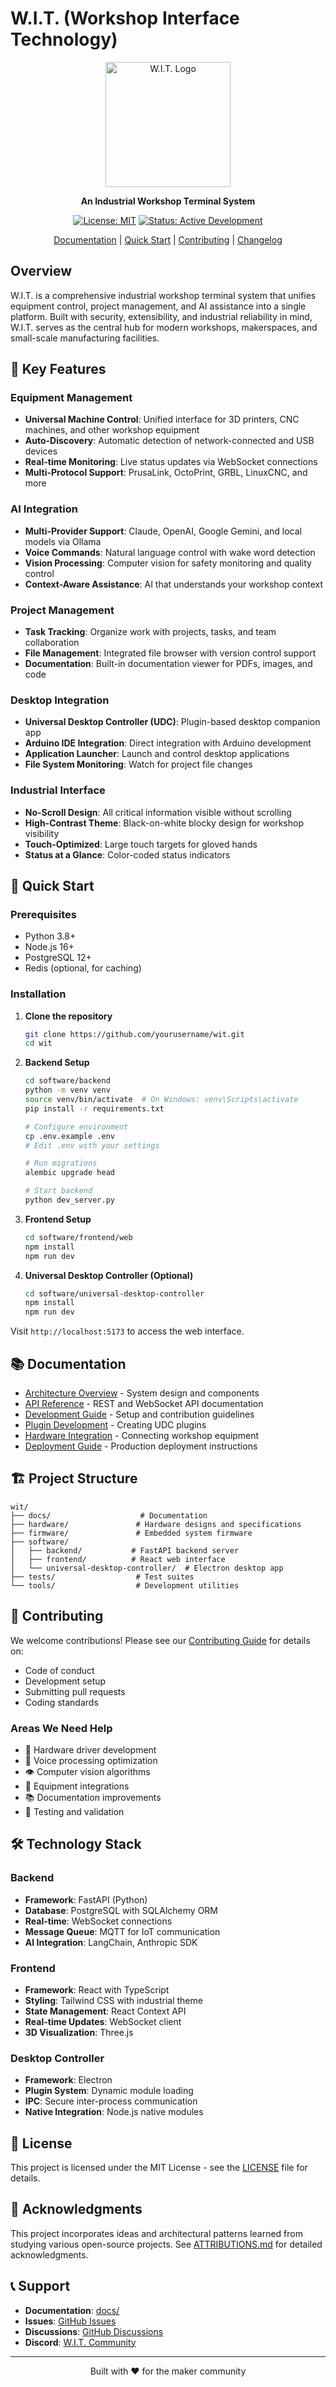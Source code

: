 # W.I.T. (Workshop Interface Technology)

<div align="center">
  <img src="docs/images/wit-logo.png" alt="W.I.T. Logo" width="200">
  
  **An Industrial Workshop Terminal System**
  
  [![License: MIT](https://img.shields.io/badge/License-MIT-yellow.svg)](https://opensource.org/licenses/MIT)
  [![Status: Active Development](https://img.shields.io/badge/Status-Active%20Development-green.svg)]()
  
  [Documentation](docs/) | [Quick Start](docs/QUICKSTART.md) | [Contributing](CONTRIBUTING.md) | [Changelog](CHANGELOG.md)
</div>

## Overview

W.I.T. is a comprehensive industrial workshop terminal system that unifies equipment control, project management, and AI assistance into a single platform. Built with security, extensibility, and industrial reliability in mind, W.I.T. serves as the central hub for modern workshops, makerspaces, and small-scale manufacturing facilities.

## 🎯 Key Features

### Equipment Management
- **Universal Machine Control**: Unified interface for 3D printers, CNC machines, and other workshop equipment
- **Auto-Discovery**: Automatic detection of network-connected and USB devices
- **Real-time Monitoring**: Live status updates via WebSocket connections
- **Multi-Protocol Support**: PrusaLink, OctoPrint, GRBL, LinuxCNC, and more

### AI Integration
- **Multi-Provider Support**: Claude, OpenAI, Google Gemini, and local models via Ollama
- **Voice Commands**: Natural language control with wake word detection
- **Vision Processing**: Computer vision for safety monitoring and quality control
- **Context-Aware Assistance**: AI that understands your workshop context

### Project Management
- **Task Tracking**: Organize work with projects, tasks, and team collaboration
- **File Management**: Integrated file browser with version control support
- **Documentation**: Built-in documentation viewer for PDFs, images, and code

### Desktop Integration
- **Universal Desktop Controller (UDC)**: Plugin-based desktop companion app
- **Arduino IDE Integration**: Direct integration with Arduino development
- **Application Launcher**: Launch and control desktop applications
- **File System Monitoring**: Watch for project file changes

### Industrial Interface
- **No-Scroll Design**: All critical information visible without scrolling
- **High-Contrast Theme**: Black-on-white blocky design for workshop visibility
- **Touch-Optimized**: Large touch targets for gloved hands
- **Status at a Glance**: Color-coded status indicators

## 🚀 Quick Start

### Prerequisites
- Python 3.8+
- Node.js 16+
- PostgreSQL 12+
- Redis (optional, for caching)

### Installation

1. **Clone the repository**
   ```bash
   git clone https://github.com/yourusername/wit.git
   cd wit
   ```

2. **Backend Setup**
   ```bash
   cd software/backend
   python -m venv venv
   source venv/bin/activate  # On Windows: venv\Scripts\activate
   pip install -r requirements.txt
   
   # Configure environment
   cp .env.example .env
   # Edit .env with your settings
   
   # Run migrations
   alembic upgrade head
   
   # Start backend
   python dev_server.py
   ```

3. **Frontend Setup**
   ```bash
   cd software/frontend/web
   npm install
   npm run dev
   ```

4. **Universal Desktop Controller (Optional)**
   ```bash
   cd software/universal-desktop-controller
   npm install
   npm run dev
   ```

Visit `http://localhost:5173` to access the web interface.

## 📚 Documentation

- [Architecture Overview](docs/ARCHITECTURE.md) - System design and components
- [API Reference](docs/API.md) - REST and WebSocket API documentation
- [Development Guide](docs/DEVELOPMENT.md) - Setup and contribution guidelines
- [Plugin Development](docs/PLUGINS.md) - Creating UDC plugins
- [Hardware Integration](docs/HARDWARE.md) - Connecting workshop equipment
- [Deployment Guide](docs/DEPLOYMENT.md) - Production deployment instructions

## 🏗️ Project Structure

```
wit/
├── docs/                    # Documentation
├── hardware/               # Hardware designs and specifications
├── firmware/               # Embedded system firmware
├── software/
│   ├── backend/           # FastAPI backend server
│   ├── frontend/          # React web interface
│   └── universal-desktop-controller/  # Electron desktop app
├── tests/                  # Test suites
└── tools/                  # Development utilities
```

## 🤝 Contributing

We welcome contributions! Please see our [Contributing Guide](CONTRIBUTING.md) for details on:
- Code of conduct
- Development setup
- Submitting pull requests
- Coding standards

### Areas We Need Help
- 🔌 Hardware driver development
- 🎤 Voice processing optimization
- 👁️ Computer vision algorithms
- 🔧 Equipment integrations
- 📚 Documentation improvements
- 🧪 Testing and validation

## 🛠️ Technology Stack

### Backend
- **Framework**: FastAPI (Python)
- **Database**: PostgreSQL with SQLAlchemy ORM
- **Real-time**: WebSocket connections
- **Message Queue**: MQTT for IoT communication
- **AI Integration**: LangChain, Anthropic SDK

### Frontend
- **Framework**: React with TypeScript
- **Styling**: Tailwind CSS with industrial theme
- **State Management**: React Context API
- **Real-time Updates**: WebSocket client
- **3D Visualization**: Three.js

### Desktop Controller
- **Framework**: Electron
- **Plugin System**: Dynamic module loading
- **IPC**: Secure inter-process communication
- **Native Integration**: Node.js native modules

## 📝 License

This project is licensed under the MIT License - see the [LICENSE](LICENSE) file for details.

## 🙏 Acknowledgments

This project incorporates ideas and architectural patterns learned from studying various open-source projects. See [ATTRIBUTIONS.md](docs/ATTRIBUTIONS.md) for detailed acknowledgments.

## 📞 Support

- **Documentation**: [docs/](docs/)
- **Issues**: [GitHub Issues](https://github.com/yourusername/wit/issues)
- **Discussions**: [GitHub Discussions](https://github.com/yourusername/wit/discussions)
- **Discord**: [W.I.T. Community](https://discord.gg/wit-makers)

---

<div align="center">
  Built with ❤️ for the maker community
</div>